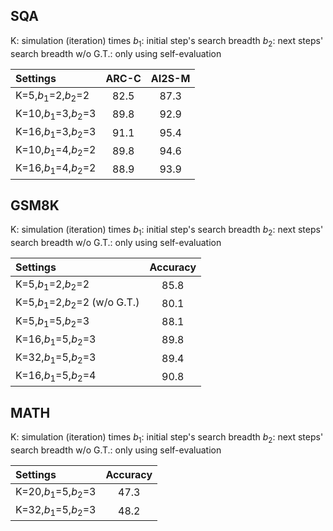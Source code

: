## SQA

K: simulation (iteration) times
$b_1$: initial step's search breadth
$b_2$: next steps' search breadth
w/o G.T.: only using self-evaluation

|   Settings                     |   ARC-C  | AI2S-M  |
| :-                             | :-:      | :-:     |
| K=5,$b_1$=2,$b_2$=2            |   82.5   |  87.3   |
| K=10,$b_1$=3,$b_2$=3           |   89.8   |  92.9   |
| K=16,$b_1$=3,$b_2$=3           |   91.1   |  95.4   |
| K=10,$b_1$=4,$b_2$=2           |   89.8   |  94.6   |
| K=16,$b_1$=4,$b_2$=2           |   88.9   |  93.9   | **


## GSM8K

K: simulation (iteration) times
$b_1$: initial step's search breadth
$b_2$: next steps' search breadth
w/o G.T.: only using self-evaluation

|   Settings                     | Accuracy |
| :-                             | :-:      |
| K=5,$b_1$=2,$b_2$=2            | 85.8     |
| K=5,$b_1$=2,$b_2$=2 (w/o G.T.) | 80.1     |
| K=5,$b_1$=5,$b_2$=3            | 88.1     |
| K=16,$b_1$=5,$b_2$=3           | 89.8     |
| K=32,$b_1$=5,$b_2$=3           | 89.4     | **
| K=16,$b_1$=5,$b_2$=4           | 90.8     |


## MATH

K: simulation (iteration) times
$b_1$: initial step's search breadth
$b_2$: next steps' search breadth
w/o G.T.: only using self-evaluation

|   Settings                     | Accuracy |
| :-                             | :-:      |
| K=20,$b_1$=5,$b_2$=3           | 47.3     |
| K=32,$b_1$=5,$b_2$=3           | 48.2     |
